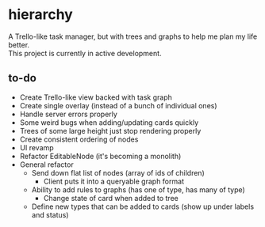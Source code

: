 # hierarchy

A Trello-like task manager, but with trees and graphs to help me plan my life better.  
This project is currently in active development.

## to-do

- Create Trello-like view backed with task graph
- Create single overlay (instead of a bunch of individual ones)
- Handle server errors properly
- Some weird bugs when adding/updating cards quickly
- Trees of some large height just stop rendering properly
- Create consistent ordering of nodes
- UI revamp
- Refactor EditableNode (it's becoming a monolith)
- General refactor
  - Send down flat list of nodes (array of ids of children)
    - Client puts it into a queryable graph format
  - Ability to add rules to graphs (has one of type, has many of type)
    - Change state of card when added to tree
  - Define new types that can be added to cards (show up under labels and status)

